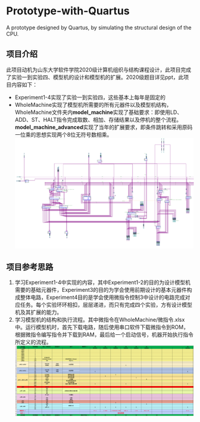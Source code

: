# Prototype-with-Quartus
A prototype designed by Quartus, by simulating the structural design of the CPU.

## 项目介绍
此项目动机为山东大学软件学院2020级计算机组织与结构课程设计，此项目完成了实验一到实验四、模型机的设计和模型机的扩展。2020级题目详见ppt，此项目内容如下：
- Experiment1-4实现了实验一到实验四，这些基本上每年是固定的
- WholeMachine实现了模型机所需要的所有元器件以及模型机结构，WholeMachine文件夹内**model_machine**实现了基础要求：即使用LD、ADD、ST、HALT指令完成取数、相加、存储结果以及停机的整个流程。**model_machine_advanced**实现了当年的扩展要求，即条件跳转和采用原码一位乘的思想实现两个8位无符号数相乘。
![](img/prototype.png)

## 项目参考思路
1. 学习Experiment1-4中实现的内容，其中Experiment1-2的目的为设计模型机需要的基础元器件，Experiment3的目的为学会使用前期设计的基本元器件构成整体电路，Experiment4目的是学会使用微指令控制3中设计的电路完成对应任务。每个实验环环相扣，层层递进，而只有完成四个实验，方有设计模型机及其扩展的能力。
2. 学习模型机的结构和执行流程。其中微指令在WholeMachine/微指令.xlsx中。运行模型机时，首先下载电路，随后使用串口软件下载微指令到ROM，根据微指令编写指令并下载到RAM，最后给一个启动信号，机器开始执行指令所定义的流程。
![](img/Micro-instruction.png)
